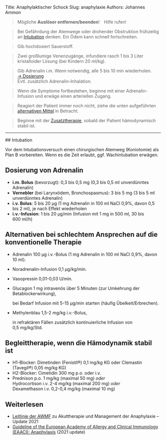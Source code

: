 Title: Anaphylaktischer Schock
Slug: anaphylaxie
Authors: Johannes Ammon

> Mögliche <strong>Auslöser entfernen/&ZeroWidthSpace;beenden</strong>!&emsp;Hilfe&nbsp;rufen!

> Bei Gefährdung der Atemwege oder drohender Obstruktion frühzeitig an <a href='#intubation'>Intubation</a> denken. Ein Ödem kann schnell fortschreiten.

> Gib hochdosiert Sauerstoff.

> Zwei großlumige Venenzugänge, infundiere rasch 1 bis 3 Liter kristalloider Lösung (bei Kindern 20&nbsp;ml/kg).

> Gib Adrenalin i.m. Wenn notwendig, alle 5 bis 10&nbsp;min wiederholen. <a href='#dosis'>&rarr;&nbsp;Dosierung</a><br/>
> Evtl. zusätzlich Adrenalin-Inhalation.

> Wenn die Symptome fortbestehen, beginne mit einer Adrenalin-Infusion und erwäge einen arteriellen Zugang.

> Reagiert der Patient immer noch nicht, ziehe die unten aufgeführten <a href='#alternativen'>alternativen Mittel</a> in Betracht.

> Beginne mit der <a href='#zusatz'>Zusatztherapie</a>, sobald der Patient hämodynamisch stabil ist.

<hr/>
## <span id="intubation">Intubation</span>

Vor dem Intubationsversuch einen chirurgischen Atemweg (Koniotomie) als Plan B vorbereiten. Wenn es die Zeit erlaubt, ggf. Wachintubation erwägen.

## Dosierung von Adrenalin<span id="dosis"></span>

- **i.m. Bolus** (bevorzugt): 0,3 bis 0,5&nbsp;mg (0,3 bis 0,5&nbsp;ml unverdünntes Adrenalin)
- **Vernebler** (bei Larynxödem, Bronchospasmus): 3 bis 5&nbsp;mg (3 bis 5&nbsp;ml unverdünntes Adrenalin)
- **i.v. Bolus**: 5 bis 20&nbsp;µg (1&nbsp;mg Adrenalin in 100&nbsp;ml NaCl 0,9%, davon 0,5 bis 2&nbsp;ml), je nach Effekt wiederholen
- **i.v.-Infusion**: 1 bis 20&nbsp;µg/min (Infusion mit 1&nbsp;mg in 500&nbsp;ml, 30 bis 600&nbsp;ml/h)

## Alternativen bei schlechtem Ansprechen auf die konventionelle Therapie<span id="alternativen"></span>

- Adrenalin 100&nbsp;µg i.v.-Bolus (1&nbsp;mg Adrenalin in 100&nbsp;ml NaCl 0,9%, davon 10&nbsp;ml).
- Noradrenalin-Infusion 0,1&nbsp;µg/kg/min.
- Vasopressin 0,01-0,03&nbsp;U/min.
- Glucagon 1&nbsp;mg intravenös über 5&nbsp;Minuten (zur Umkehrung der Betablockerwirkung),

    bei Bedarf Infusion mit 5-15&nbsp;µg/min starten (häufig Übelkeit/Erbrechen).

- Methylenblau 1,5-2&nbsp;mg/kg i.v.-Bolus,

    in refraktären Fällen zusätzlich kontinuierliche Infusion von 0,5&nbsp;mg/kg/Std.

## Begleittherapie, wenn die Hämodynamik stabil ist<span id="zusatz"></span>

- H1-Blocker: Dimetinden (Fenistil&reg;) 0,1&nbsp;mg/kg KG oder Clemastin (Tavegil&reg;) 0,05&nbsp;mg/kg KG)
- H2-Blocker: Cimetidin 300&nbsp;mg p.o. oder i.v.
- Prednison p.o. 1&nbsp;mg/kg (maximal 50&nbsp;mg) *oder*<br>
  Hydrocortison i.v. 2-4&nbsp;mg/kg (maximal 200&nbsp;mg) *oder*<br>
  Dexamethason i.v. 0,2-0,4&nbsp;mg/kg (maximal 10&nbsp;mg)

## Weiterlesen

- [Leitlinie der AWMF](https://www.ncbi.nlm.nih.gov/pmc/articles/PMC7878028/pdf/15007_2020_Article_4750.pdf "Leitlinie zu Akuttherapie und Management der Anaphylaxie – Update 2021") zu Akuttherapie und Management der Anaphylaxie – Update 2021
- [Guideline of the European Academy of Allergy and Clinical Immunology (EAACI): Anaphylaxis](https://onlinelibrary.wiley.com/doi/10.1111/all.15032) (2021 update)
